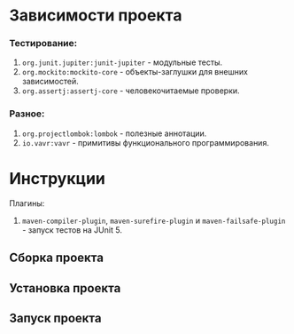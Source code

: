 # Зависимости проекта

### Тестирование:
1. `org.junit.jupiter:junit-jupiter` - модульные тесты.
2. `org.mockito:mockito-core` - объекты-заглушки для внешних зависимостей.
3. `org.assertj:assertj-core` - человекочитаемые проверки.


### Разное:
1. `org.projectlombok:lombok` - полезные аннотации.
2. `io.vavr:vavr` - примитивы функционального программирования.

# Инструкции
Плагины:

1. `maven-compiler-plugin`, `maven-surefire-plugin` и `maven-failsafe-plugin` - запуск тестов на JUnit 5.

## Сборка проекта

## Установка проекта

## Запуск проекта


